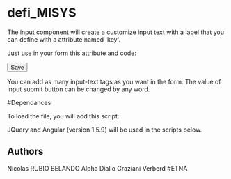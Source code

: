 # defi_MISYS

The input component will create a customize input text with a label that you can define with a attribute named 'key'.

Just use in your form this attribute and code:

<form ng-app="input-components" ng-controller="InputCtrl as ctrl" ng-submit="save()">
	<input-text key="..."></input-text>
	<input type="submit" value="Save" />
</form>

You can add as many input-text tags as you want in the form.
The value of input submit button can be changed by any word.

#Dependances

To load the file, you will add this script:

<script type="text/javascript" src="input.controller.js"></script>
<script type="text/javascript" src="input.component.js"></script>

JQuery and Angular (version 1.5.9) will be used in the scripts below.

## Authors
Nicolas RUBIO BELANDO
Alpha Diallo
Graziani Verberd
#ETNA
